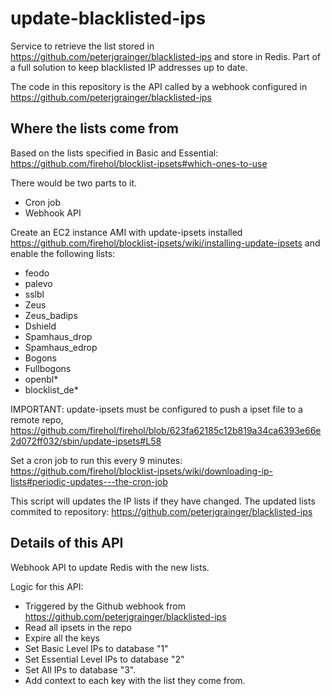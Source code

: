 # update-blacklisted-ips

Service to retrieve the list stored in <https://github.com/peterjgrainger/blacklisted-ips> and store in Redis. Part of a full solution to keep blacklisted IP addresses up to date.

The code in this repository is the API called by a webhook configured in <https://github.com/peterjgrainger/blacklisted-ips>

## Where the lists come from

Based on the lists specified in Basic and Essential: <https://github.com/firehol/blocklist-ipsets#which-ones-to-use>

There would be two parts to it.

- Cron job
- Webhook API

Create an EC2 instance AMI with update-ipsets installed <https://github.com/firehol/blocklist-ipsets/wiki/installing-update-ipsets> and enable the following lists:

- feodo
- palevo
- sslbl
- Zeus
- Zeus_badips
- Dshield
- Spamhaus_drop
- Spamhaus_edrop
- Bogons
- Fullbogons
- openbl\*
- blocklist_de\*

IMPORTANT: update-ipsets must be configured to push a ipset file to a remote repo, <https://github.com/firehol/firehol/blob/623fa62185c12b819a34ca6393e66e2d072ff032/sbin/update-ipsets#L58>

Set a cron job to run this every 9 minutes: <https://github.com/firehol/blocklist-ipsets/wiki/downloading-ip-lists#periodic-updates---the-cron-job>

This script will updates the IP lists if they have changed. The updated lists commited to repository: <https://github.com/peterjgrainger/blacklisted-ips>

## Details of this API

Webhook API to update Redis with the new lists.

Logic for this API:

- Triggered by the Github webhook from <https://github.com/peterjgrainger/blacklisted-ips>
- Read all ipsets in the repo
- Expire all the keys
- Set Basic Level IPs to database "1"
- Set Essential Level IPs to database "2"
- Set All IPs to database "3".
- Add context to each key with the list they come from.
